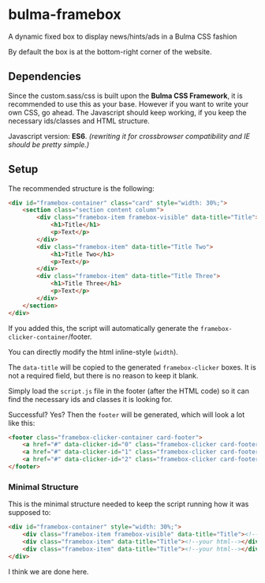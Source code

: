 # bulma-framebox
A dynamic fixed box to display news/hints/ads in a Bulma CSS fashion

By default the box is at the bottom-right corner of the website.

## Dependencies
Since the custom.sass/css is built upon the **Bulma CSS Framework**,
it is recommended to use this as your base. However if you want to write
your own CSS, go ahead.
The Javascript should keep working,
if you keep the necessary ids/classes and HTML structure.

Javascript version: **ES6**.
_(rewriting it for crossbrowser compatibility and IE should be pretty simple.)_

## Setup

The recommended structure is the following:

```html
<div id="framebox-container" class="card" style="width: 30%;">
	<section class="section content column">
		<div class="framebox-item framebox-visible" data-title="Title">
			<h1>Title</h1>
			<p>Text</p>
		</div>
		<div class="framebox-item" data-title="Title Two">
			<h1>Title Two</h1>
			<p>Text</p>
		</div>
		<div class="framebox-item" data-title="Title Three">
			<h1>Title Three</h1>
			<p>Text</p>
		</div>
	</section>
</div>
```

If you added this, the script will automatically generate
the `framebox-clicker-container`/footer.

You can directly modify the html inline-style (`width`).

The `data-title` will be copied to the generated `framebox-clicker` boxes.
It is not a required field, but there is no reason to keep it blank.

Simply load the `script.js` file in the footer (after the HTML code) so
it can find the necessary ids and classes it is looking for.

Successful? Yes?
Then the `footer` will be generated, which will look a lot like this:

```html
<footer class="framebox-clicker-container card-footer">
    <a href="#" data-clicker-id="0" class="framebox-clicker card-footer-item">First</a>
    <a href="#" data-clicker-id="1" class="framebox-clicker card-footer-item">Second</a>
    <a href="#" data-clicker-id="2" class="framebox-clicker card-footer-item">Third</a>
</footer>
```

### Minimal Structure

This is the minimal structure needed to keep the script running how it was supposed to:

```HTML
<div id="framebox-container" style="width: 30%;">
    <div class="framebox-item framebox-visible" data-title="Title"><!--your html--></div>
    <div class="framebox-item" data-title="Title"><!--your html--></div>
    <div class="framebox-item" data-title="Title"><!--your html--></div>
</div>
```

I think we are done here.